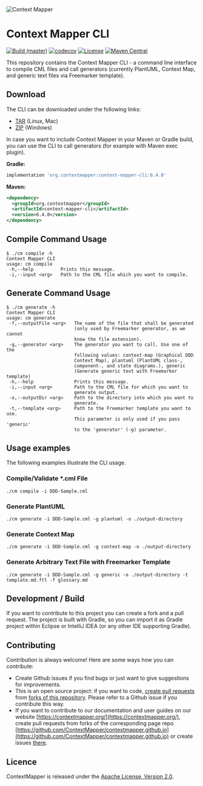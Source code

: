 ![Context Mapper](https://raw.githubusercontent.com/wiki/ContextMapper/context-mapper-dsl/logo/cm-logo-github-small.png)
# Context Mapper CLI
[![Build (master)](https://github.com/ContextMapper/context-mapper-cli/actions/workflows/build_master.yml/badge.svg)](https://github.com/ContextMapper/context-mapper-cli/actions) [![codecov](https://codecov.io/gh/ContextMapper/context-mapper-cli/branch/master/graph/badge.svg?token=OMqxkddZOJ)](https://codecov.io/gh/ContextMapper/context-mapper-cli) [![License](https://img.shields.io/badge/License-Apache%202.0-blue.svg)](https://opensource.org/licenses/Apache-2.0) [![Maven Central](https://img.shields.io/maven-central/v/org.contextmapper/context-mapper-cli.svg?label=Maven%20Central)](https://search.maven.org/search?q=g:%22org.contextmapper%22%20AND%20a:%22context-mapper-cli%22)

This repository contains the Context Mapper CLI - a command line interface to compile CML files and call generators
(currently PlantUML, Context Map, and generic text files via Freemarker template).

## Download
The CLI can be downloaded under the following links:
 * [TAR](https://repo1.maven.org/maven2/org/contextmapper/context-mapper-cli/6.4.0/context-mapper-cli-6.4.0.tar) (Linux, Mac)
 * [ZIP](https://repo1.maven.org/maven2/org/contextmapper/context-mapper-cli/6.4.0/context-mapper-cli-6.4.0.zip) (Windows)

In case you want to include Context Mapper in your Maven or Gradle build, you can use the CLI to call generators (for example with Maven exec plugin).

**Gradle:**
```gradle
implementation 'org.contextmapper:context-mapper-cli:6.4.0'
```

**Maven:**
```xml
<dependency>
  <groupId>org.contextmapper</groupId>
  <artifactId>context-mapper-cli</artifactId>
  <version>6.4.0</version>
</dependency>
```

## Compile Command Usage
```shell
$ ./cm compile -h
Context Mapper CLI
usage: cm compile
 -h,--help          Prints this message.
 -i,--input <arg>   Path to the CML file which you want to compile.
```

## Generate Command Usage
```shell
$ ./cm generate -h
Context Mapper CLI
usage: cm generate
 -f,--outputFile <arg>   The name of the file that shall be generated
                         (only used by Freemarker generator, as we cannot
                         know the file extension).
 -g,--generator <arg>    The generator you want to call. Use one of the
                         following values: context-map (Graphical DDD
                         Context Map), plantuml (PlantUML class-,
                         component-, and state diagrams.), generic
                         (Generate generic text with Freemarker template)
 -h,--help               Prints this message.
 -i,--input <arg>        Path to the CML file for which you want to
                         generate output.
 -o,--outputDir <arg>    Path to the directory into which you want to
                         generate.
 -t,--template <arg>     Path to the Freemarker template you want to use.
                         This parameter is only used if you pass 'generic'
                         to the 'generator' (-g) parameter.
```

## Usage examples
The following examples illustrate the CLI usage.

### Compile/Validate *.cml File

```shell
./cm compile -i DDD-Sample.cml
```

### Generate PlantUML

```shell
./cm generate -i DDD-Sample.cml -g plantuml -o ./output-directory
```

### Generate Context Map

```shell
./cm generate -i DDD-Sample.cml -g context-map -o ./output-directory
```

### Generate Arbitrary Text File with Freemarker Template

```shell
./cm generate -i DDD-Sample.cml -g generic -o ./output-directory -t template.md.ftl -f glossary.md
```

## Development / Build
If you want to contribute to this project you can create a fork and a pull request. The project is built with Gradle, so you can import it as Gradle project within Eclipse or IntelliJ IDEA (or any other IDE supporting Gradle).

## Contributing
Contribution is always welcome! Here are some ways how you can contribute:
* Create Github issues if you find bugs or just want to give suggestions for improvements.
* This is an open source project: if you want to code, [create pull requests](https://help.github.com/articles/creating-a-pull-request/) from [forks of this repository](https://help.github.com/articles/fork-a-repo/). Please refer to a Github issue if you contribute this way.
* If you want to contribute to our documentation and user guides on our website [https://contextmapper.org/](https://contextmapper.org/), create pull requests from forks of the corresponding page repo [https://github.com/ContextMapper/contextmapper.github.io](https://github.com/ContextMapper/contextmapper.github.io) or create issues [there](https://github.com/ContextMapper/contextmapper.github.io/issues).

## Licence
ContextMapper is released under the [Apache License, Version 2.0](http://www.apache.org/licenses/LICENSE-2.0).

